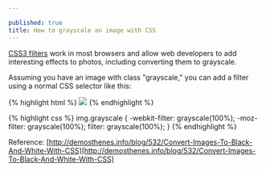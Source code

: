 ```yaml
---

published: true
title: How to grayscale an image with CSS
---
```

[CSS3 filters](http://www.html5rocks.com/en/tutorials/filters/understanding-css/) work in most browsers and allow web developers to add interesting effects to photos, including converting them to grayscale.

Assuming you have an image with class "grayscale," you can add a filter using a normal CSS selector like this:

{% highlight html %}
<img class="grayscale" src="myImage.jpeg" />
{% endhighlight %}

{% highlight css %}
img.grayscale { -webkit-filter: grayscale(100%);
-moz-filter: grayscale(100%);
filter: grayscale(100%);
}
{% endhighlight %}

Reference:
[http://demosthenes.info/blog/532/Convert-Images-To-Black-And-White-With-CSS](http://demosthenes.info/blog/532/Convert-Images-To-Black-And-White-With-CSS)
